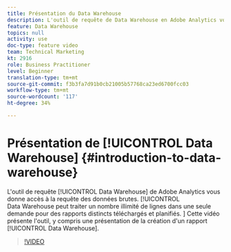 ```yaml
---
title: Présentation du Data Warehouse
description: L'outil de requête de Data Warehouse en Adobe Analytics vous permet d'accéder à la requête des données brutes. Data Warehouse peut traiter un nombre illimité de lignes dans une seule demande pour des rapports distincts téléchargés et planifiés. Cette vidéo présente l'outil, y compris une présentation de la création d'un rapport Data Warehouse.
feature: Data Warehouse
topics: null
activity: use
doc-type: feature video
team: Technical Marketing
kt: 2916
role: Business Practitioner
level: Beginner
translation-type: tm+mt
source-git-commit: f3b3fa7d91b0cb21005b57768ca23ed6700fcc03
workflow-type: tm+mt
source-wordcount: '117'
ht-degree: 34%

---
```



# Présentation de [!UICONTROL Data Warehouse] {#introduction-to-data-warehouse}

L&#39;outil de requête [!UICONTROL Data Warehouse] de Adobe Analytics vous donne accès à la requête des données brutes. [!UICONTROL Data Warehouse peut traiter un nombre illimité de lignes dans une seule demande pour des rapports distincts téléchargés et planifiés. ] Cette vidéo présente l&#39;outil, y compris une présentation de la création d&#39;un rapport [!UICONTROL Data Warehouse].

>[!VIDEO](https://video.tv.adobe.com/v/27306/?quality=12)
